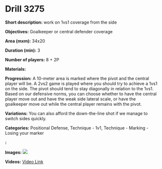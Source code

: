 # Drill 3275

**Short description:**
work on 1vs1 coverage from the side

**Objectives:**
Goalkeeper or central defender coverage

**Area (mxm):**
34x20

**Duration (min):**
3

**Number of players:**
8 + 2P

**Materials:**


**Progression:**
A 10-meter area is marked where the pivot and the central player will be. A 2vs2 game is played where you should try to achieve a 1vs1 on the side. The pivot should tend to stay diagonally in relation to the 1vs1. Based on our defensive norms, you can choose whether to have the central player move out and have the weak side lateral scale, or have the goalkeeper move out while the central player remains with the pivot.

**Variations:**
You can also afford the down-the-line shot if we manage to switch sides quickly.

**Categories:**
Positional Defense, Technique - 1v1, Technique - Marking - Losing your marker

**:**


**Images:**
![](https://www.coachingfutsal.com/\images\acedf8b2-d770-42ad-a2e4-a06c73541982_doctor.jpg)

**Videos:**
[Video Link](https://www.youtube.com/embed/NRr6ABFisUc)

